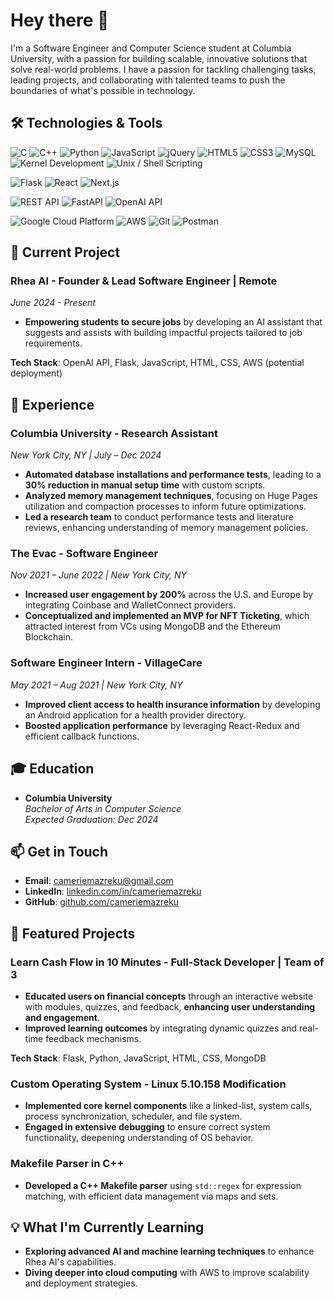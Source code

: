 <!--I build front-end and back-end systems. -->

<!--
**cameriemazreku/CamerieMazreku** is a ✨ _special_ ✨ repository because its `README.md` (this file) appears on your GitHub profile.

Here are some ideas to get you started:

- 🔭 I’m currently working on ...
- 🌱 I’m currently learning ...
- 👯 I’m looking to collaborate on ...
- 🤔 I’m looking for help with ...
- 💬 Ask me about ...
- 📫 How to reach me: ...
- 😄 Pronouns: ...
- ⚡ Fun fact: ...
-->
# Hey there 👋

I'm a Software Engineer and Computer Science student at Columbia University, with a passion for building scalable, innovative solutions that solve real-world problems. I have a passion for tackling challenging tasks, leading projects, and collaborating with talented teams to push the boundaries of what's possible in technology.

## 🛠 Technologies & Tools

![C](https://img.shields.io/badge/Code-C-informational?style=flat&logo=c&logoColor=white&color=2bbc8a)
![C++](https://img.shields.io/badge/Code-C%2B%2B-informational?style=flat&logo=c%2B%2B&logoColor=white&color=2bbc8a)
![Python](https://img.shields.io/badge/Code-Python-informational?style=flat&logo=python&logoColor=white&color=2bbc8a)
![JavaScript](https://img.shields.io/badge/Code-JavaScript-informational?style=flat&logo=javascript&logoColor=white&color=2bbc8a)
![jQuery](https://img.shields.io/badge/Code-jQuery-informational?style=flat&logo=jquery&logoColor=white&color=2bbc8a)
![HTML5](https://img.shields.io/badge/Code-HTML5-informational?style=flat&logo=html5&logoColor=white&color=2bbc8a)
![CSS3](https://img.shields.io/badge/Code-CSS3-informational?style=flat&logo=css3&logoColor=white&color=2bbc8a)
![MySQL](https://img.shields.io/badge/Database-MySQL-informational?style=flat&logo=mysql&logoColor=white&color=2bbc8a)
![Kernel Development](https://img.shields.io/badge/Framework-Kernel%20Development-informational?style=flat&color=2bbc8a)
![Unix / Shell Scripting](https://img.shields.io/badge/Scripting-Unix%20%2F%20Shell%20Scripting-informational?style=flat&logo=gnu-bash&logoColor=white&color=2bbc8a)

![Flask](https://img.shields.io/badge/Framework-Flask-informational?style=flat&logo=flask&logoColor=white&color=2bbc8a)
![React](https://img.shields.io/badge/Framework-React-informational?style=flat&logo=react&logoColor=white&color=2bbc8a)
![Next.js](https://img.shields.io/badge/Framework-Next.js-informational?style=flat&logo=next.js&logoColor=white&color=2bbc8a)

![REST API](https://img.shields.io/badge/API-REST-informational?style=flat&logo=rest-api&logoColor=white&color=2bbc8a)
![FastAPI](https://img.shields.io/badge/API-FastAPI-informational?style=flat&logo=fastapi&logoColor=white&color=2bbc8a)
![OpenAI API](https://img.shields.io/badge/API-OpenAI-informational?style=flat&logo=openai&logoColor=white&color=2bbc8a)

![Google Cloud Platform](https://img.shields.io/badge/Cloud-Google%20Cloud%20Platform-informational?style=flat&logo=google-cloud&logoColor=white&color=2bbc8a)
![AWS](https://img.shields.io/badge/Cloud-AWS-informational?style=flat&logo=amazon-aws&logoColor=white&color=2bbc8a)
![Git](https://img.shields.io/badge/Version%20Control-Git-informational?style=flat&logo=git&logoColor=white&color=2bbc8a)
![Postman](https://img.shields.io/badge/Tools-Postman-informational?style=flat&logo=postman&logoColor=white&color=2bbc8a)



## 🚀 Current Project

### **Rhea AI - Founder & Lead Software Engineer | Remote**  
*June 2024 - Present*

- **Empowering students to secure jobs** by developing an AI assistant that suggests and assists with building impactful projects tailored to job requirements.

**Tech Stack**: OpenAI API, Flask, JavaScript, HTML, CSS, AWS (potential deployment)


## 💼 Experience

### **Columbia University - Research Assistant**  
*New York City, NY | July – Dec 2024*

- **Automated database installations and performance tests**, leading to a **30% reduction in manual setup time** with custom scripts.
- **Analyzed memory management techniques**, focusing on Huge Pages utilization and compaction processes to inform future optimizations.
- **Led a research team** to conduct performance tests and literature reviews, enhancing understanding of memory management policies.
  
### **The Evac - Software Engineer**  
*Nov 2021 – June 2022 | New York City, NY*

- **Increased user engagement by 200%** across the U.S. and Europe by integrating Coinbase and WalletConnect providers.
- **Conceptualized and implemented an MVP for NFT Ticketing**, which attracted interest from VCs using MongoDB and the Ethereum Blockchain.
  
### **Software Engineer Intern - VillageCare**  
*May 2021 – Aug 2021 | New York City, NY*

- **Improved client access to health insurance information** by developing an Android application for a health provider directory.
- **Boosted application performance** by leveraging React-Redux and efficient callback functions.

## 🎓 Education

- **Columbia University**  
  *Bachelor of Arts in Computer Science*  
  *Expected Graduation: Dec 2024*

## 📫 Get in Touch

- **Email**: cameriemazreku@gmail.com
- **LinkedIn**: [linkedin.com/in/cameriemazreku](#)
- **GitHub**: [github.com/cameriemazreku](#)

## 🌟 Featured Projects
### **Learn Cash Flow in 10 Minutes - Full-Stack Developer | Team of 3**  

- **Educated users on financial concepts** through an interactive website with modules, quizzes, and feedback, **enhancing user understanding and engagement**.
- **Improved learning outcomes** by integrating dynamic quizzes and real-time feedback mechanisms.

**Tech Stack**: Flask, Python, JavaScript, HTML, CSS, MongoDB

### **Custom Operating System - Linux 5.10.158 Modification**

- **Implemented core kernel components** like a linked-list, system calls, process synchronization, scheduler, and file system.
- **Engaged in extensive debugging** to ensure correct system functionality, deepening understanding of OS behavior.

### **Makefile Parser in C++**

- **Developed a C++ Makefile parser** using `std::regex` for expression matching, with efficient data management via maps and sets.

## 💡 What I'm Currently Learning

- **Exploring advanced AI and machine learning techniques** to enhance Rhea AI's capabilities.
- **Diving deeper into cloud computing** with AWS to improve scalability and deployment strategies.
